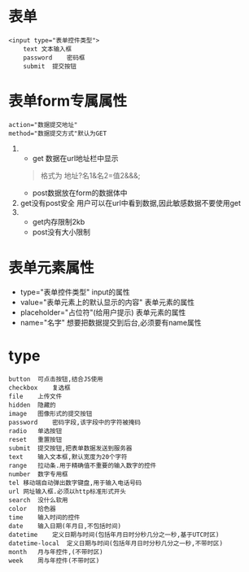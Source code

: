 # 表单
    <input type="表单控件类型">
        text 文本输入框
        password    密码框
        submit  提交按钮

# 表单form专属属性
    action="数据提交地址"
    method="数据提交方式"默认为GET
1. + get 数据在url地址栏中显示
    > 格式为 地址?名1&名2=值2&&&;
    + post数据放在form的数据体中
2. get没有post安全 用户可以在url中看到数据,因此敏感数据不要使用get
3. + get内存限制2kb
    + post没有大小限制

# 表单元素属性
+ type="表单控件类型"       input的属性
+ value="表单元素上的默认显示的内容"        表单元素的属性
+ placeholder="占位符"(给用户提示)        表单元素的属性
+ name="名字"       想要把数据提交到后台,必须要有name属性

# type
    button  可点击按钮,结合JS使用
    checkbox    复选框
    file    上传文件
    hidden  隐藏的
    image   图像形式的提交按钮
    password    密码字段,该字段中的字符被掩码
    radio   单选按钮
    reset   重置按钮
    submit  提交按钮,把表单数据发送到服务器
    text    输入文本框,默认宽度为20个字符
    range   拉动条.用于精确值不重要的输入数字的控件
    number  数字专用框
    tel 移动端自动弹出数字键盘,用于输入电话号码
    url 网址输入框.必须以http标准形式开头
    search  没什么软用
    color   拾色器
    time    输入时间的控件
    date    输入日期(年月日,不包括时间)
    datetime    定义日期与时间(包括年月日时分秒几分之一秒,基于UTC时区)
    datetime-local  定义日期与时间(包括年月日时分秒几分之一秒,不带时区)
    month   月与年控件,(不带时区)
    week    周与年控件(不带时区)
